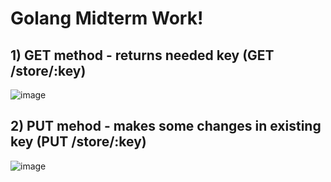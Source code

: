 # Golang Midterm Work!
## 1) GET method - returns needed key (GET /store/:key)
![image](https://user-images.githubusercontent.com/78643530/162804237-9d2f38f8-ef95-4185-b611-ff58a1b9988d.png)
## 2) PUT mehod - makes some changes in existing key (PUT /store/:key)
![image](https://user-images.githubusercontent.com/78643530/162804763-65f37997-1785-4732-b333-0796c4e3ff36.png)
